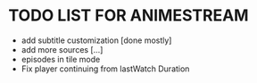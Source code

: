 # TODO LIST FOR ANIMESTREAM

- add subtitle customization [done mostly]
- add more sources [...]
- episodes in tile mode
- Fix player continuing from lastWatch Duration
